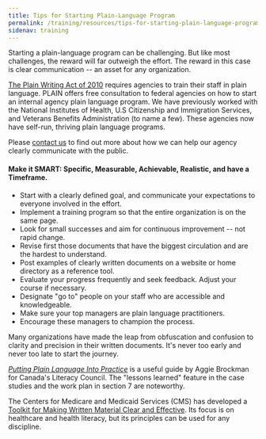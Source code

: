 ```yaml
---
title: Tips for Starting Plain-Language Program
permalink: /training/resources/tips-for-starting-plain-language-program/
sidenav: training
---
```


Starting a plain-language program can be challenging. But like most challenges, the reward will far outweigh the effort. The reward in this case is clear communication -- an asset for any organization.

[The Plain Writing Act of 2010](http://frwebgate.access.gpo.gov/cgi-bin/getdoc.cgi?dbname=111_cong_bills&docid=f:h946enr.txt.pdf)  requires agencies to train their staff in plain language. PLAIN offers free consultation to federal agencies on how to start an internal agency plain language program. We have previously worked with the National Institutes of Health, U.S Citizenship and Immigration Services, and Veterans Benefits Administration (to name a few). These agencies now have self-run, thriving plain language programs.

Please [contact us](../../site/contactus.cfm?subject=training) to find out more about how we can help our agency clearly communicate with the public.

#### Make it SMART: Specific, Measurable, Achievable, Realistic, and have a Timeframe.

- Start with a clearly defined goal, and communicate your expectations to everyone involved in the effort.
- Implement a training program so that the entire organization is on the same page.
- Look for small successes and aim for continuous improvement -- not rapid change.
- Revise first those documents that have the biggest circulation and are the hardest to understand.
- Post examples of clearly written documents on a website or home directory as a reference tool.
- Evaluate your progress frequently and seek feedback. Adjust your course if necessary.
- Designate "go to" people on your staff who are accessible and knowledgeable.
- Make sure your top managers are plain language practitioners.
- Encourage these managers to champion the process.

Many organizations have made the leap from obfuscation and confusion to clarity and precision in their written documents. It's never too early and never too late to start the journey.

_[Putting Plain Language Into Practice](http://www.nwt.literacy.ca/resources/plainlang/practice/practice.pdf)_ is a useful guide by Aggie Brockman for Canada's Literacy Council. The "lessons learned" feature in the case studies and the work plan in section 7 are noteworthy.

The Centers for Medicare and Medicaid Services (CMS) has developed a [Toolkit for Making Written Material Clear and Effective](http://www.cms.gov/WrittenMaterialsToolkit/). Its focus is on healthcare and health literacy, but its principles can be used for any discipline.
